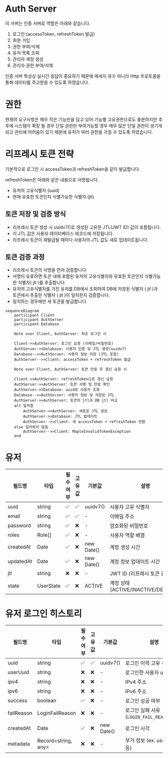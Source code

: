 # Auth Server

이 서버는 인증 서버로 역할은 아래와 같습니다.

1. 로그인 (accessToken, refreshToken 발급)
2. 회원 가입
3. 권한 부여/삭제
4. 유저 목록 조회
5. 관리자 계정 생성
6. 관리자 권한 부여/삭제

인증 서버 특성상 실시간 응답이 중요하기 때문에 메세지 큐가 아니라 Http 프로토콜을 통해 데이터를 주고받을 수 있도록 하였습니다.

# 권한

현재의 요구사항은 매우 작은 기능만을 담고 있어 기능별 고유권한으로도 충분하지만 추후에 시스템이 확장 될 경우 단일 권한만 부여가능할 경우 매우 많은 단일 권한이 생기게 되고 관리에 어려움이 있기 때문에 유저가 여러 권한을 가질 수 있도록 하였습니다.

# 리프레시 토큰 전략

기본적으로 로그인 시 accessToken과 refreshToken을 같이 발급합니다.

refreshToken은 아래와 같은 내용으로 서명됩니다.

- 유저의 고유식별자 (uuid)
- 현재 유효한 토큰인지 식별가능한 식별자 (jtl)

## 토큰 저장 및 검증 방식

- 리프레시 토큰 생성 시 uuidv7()로 생성된 고유한 JTL(JWT ID) 값이 포함됩니다.
- 이 JTL 값은 사용자 데이터베이스 레코드에 저장됩니다.
- 리프레시 토큰이 재발급될 때마다 사용자의 JTL 값도 새로 업데이트됩니다.

## 토큰 검증 과정

- 리프레시 토큰의 서명을 먼저 검증합니다
- 서명이 유효하면 토큰 내에 포함된 유저의 고유식별자와 유효한 토큰인지 식별가능한 식별자( jtl )를 추출합니다.
- 유저의 고유식별자를 가진 유저를 DB에서 조회하여 DB에 저장된 식별자 ( jtl )과 토큰에서 추출한 식별자 ( jtl )이 일치한지 검증합니다.
- 일치하는 경우에만 새 토큰을 발급합니다.

```mermaid
sequenceDiagram
    participant Client
    participant AuthServer
    participant Database

    Note over Client, AuthServer: 최초 로그인 시

    Client->>AuthServer: 로그인 요청 (이메일/비밀번호)
    AuthServer->>Database: 사용자 인증 및 JTL 생성(uuidv7)
    Database-->>AuthServer: 사용자 정보 저장 (JTL 포함)
    AuthServer-->>Client: accessToken + refreshToken 발급

    Note over Client, AuthServer: 토큰 만료 후 갱신 요청 시

    Client->>AuthServer: refreshToken으로 갱신 요청
    AuthServer->>AuthServer: 토큰 서명 및 만료 확인
    AuthServer->>Database: uuid로 사용자 조회
    Database-->>AuthServer: 사용자 정보 및 저장된 JTL
    AuthServer->>AuthServer: 토큰의 jtl과 DB jtl 비교
    alt 일치함
        AuthServer->>AuthServer: 새로운 JTL 생성
        AuthServer->>Database: JTL 업데이트
        AuthServer-->>Client: 새 accessToken + refreshToken 반환
    else 일치하지 않음
        AuthServer-->>Client: MapleInvalidTokenException
    end
```


# 유저

| 필드명    | 타입      | 필수 여부 | 고유 값 | 기본값     | 설명                                |
| --------- | --------- | --------- | ------- | ---------- | ----------------------------------- |
| uuid      | string    | ✅        | ✅      | uuidv7()   | 사용자 고유 식별자                  |
| email     | string    | ✅        | ✅      | -          | 이메일 주소                         |
| password  | string    | ✅        | ❌      | -          | 암호화된 비밀번호                   |
| roles     | Role[]    | ✅        | ❌      | -          | 사용자 역할 배열                    |
| createdAt | Date      | ✅        | ❌      | new Date() | 계정 생성 시간                      |
| updatedAt | Date      | ✅        | ❌      | new Date() | 계정 정보 업데이트 시간             |
| jtl       | string    | ❌        | ❌      | -          | JWT ID (리프레시 토큰 검증용)       |
| state     | UserState | ✅        | ❌      | ACTIVE     | 계정 상태 (ACTIVE/INACTIVE/DELETED) |

# 유저 로그인 히스토리

| 필드명     | 타입                | 필수 여부 | 고유 값 | 기본값     | 설명                                       |
| ---------- | ------------------- | --------- | ------- | ---------- | ------------------------------------------ |
| uuid       | string              | ✅        | ✅      | uuidv7()   | 로그인 이력 고유 식별자                    |
| userUuid   | string              | ❌        | ❌      | -          | 로그인한 사용자 uuid                       |
| ipv4       | string              | ❌        | ❌      | -          | IPv4 주소                                  |
| ipv6       | string              | ❌        | ❌      | -          | IPv6 주소                                  |
| success    | boolean             | ✅        | ❌      | -          | 로그인 성공 여부                           |
| failReason | LoginFailReason     | ❌        | ❌      | -          | 로그인 실패 사유 (`LOGIN_FAIL_REASON_MAP`) |
| createdAt  | Date                | ✅        | ❌      | new Date() | 로그인 시각                                |
| metadata   | Record<string, any> | ❌        | ❌      | -          | 부가 정보 (ex. userAgent 등)               |

#
